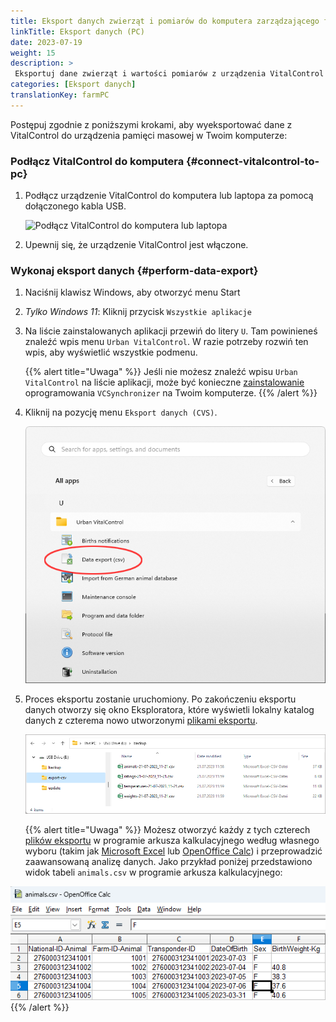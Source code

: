 ```yaml
---
title: Eksport danych zwierząt i pomiarów do komputera zarządzającego farmą
linkTitle: Eksport danych (PC)
date: 2023-07-19
weight: 15
description: >
 Eksportuj dane zwierząt i wartości pomiarów z urządzenia VitalControl do kilku plików CVS
categories: [Eksport danych]
translationKey: farmPC
---
```

Postępuj zgodnie z poniższymi krokami, aby wyeksportować dane z VitalControl do urządzenia pamięci masowej w Twoim komputerze:

### Podłącz VitalControl do komputera {#connect-vitalcontrol-to-pc}

1. Podłącz urządzenie VitalControl do komputera lub laptopa za pomocą dołączonego kabla USB.

   ![Podłącz VitalControl do komputera lub laptopa](/images/synchronisation/connect-to-pc.svg "Podłącz VitalControl do komputera")

1. Upewnij się, że urządzenie VitalControl jest włączone.

### Wykonaj eksport danych {#perform-data-export}

1. Naciśnij klawisz Windows, aby otworzyć menu Start

1. *Tylko Windows 11*: Kliknij przycisk `Wszystkie aplikacje`

1. Na liście zainstalowanych aplikacji przewiń do litery `U`. Tam powinieneś znaleźć wpis menu `Urban VitalControl`. W razie potrzeby rozwiń ten wpis, aby wyświetlić wszystkie podmenu.

   {{% alert title="Uwaga" %}}
Jeśli nie możesz znaleźć wpisu `Urban VitalControl` na liście aplikacji, może być konieczne [zainstalowanie](../vcsynchronizer/installation/) oprogramowania `VCSynchronizer` na Twoim komputerze.
   {{% /alert %}}

1. Kliknij na pozycję menu `Eksport danych (CVS)`.

   ![Menu Start systemu Windows, wpis menu dla Urban VitalControl (VCSynchronizer)](../vcsynchronizer/images/data-export/data-export.png "Menu Start systemu Windows, VitalControl")

1. Proces eksportu zostanie uruchomiony. Po zakończeniu eksportu danych otworzy się okno Eksploratora, które wyświetli lokalny katalog danych z czterema nowo utworzonymi [plikami eksportu](../../data-export/export-files/).

   ![Lokalny katalog danych z plikami eksportu](../../data-export/images/export-files.png "Pliki eksportu, lokalnie przechowywane")

   {{% alert title="Uwaga" %}}
  Możesz otworzyć każdy z tych czterech [plików eksportu](../../data-export/export-files/) w programie arkusza kalkulacyjnego według własnego wyboru (takim jak [Microsoft Excel](https://products.office.com/excel) lub [OpenOffice Calc](https://www.openoffice.org/)) i przeprowadzić zaawansowaną analizę danych. Jako przykład poniżej przedstawiono widok tabeli `animals.csv` w programie arkusza kalkulacyjnego:


  ![Eksportowana tabela danych zwierząt otwarta w oprogramowaniu arkusza kalkulacyjnego](../../data-export/images/animals.png "Oprogramowanie arkusza kalkulacyjnego z danymi zwierząt")
   {{% /alert %}}
